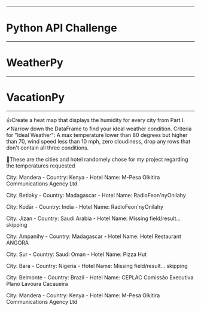 ***
# Python API Challenge
***
# WeatherPy
***
# VacationPy
***
👍Create a heat map that displays the humidity for every city from Part I.
✔Narrow down the DataFrame to find your ideal weather condition. Criteria for "Ideal Weather": A max temperature lower than 80 degrees but higher than 70, wind speed less than 10 mph, zero cloudiness, drop any rows that don't contain all three conditions.


👀These are the cities and hotel randomely chose for my project regarding the temperatures requested 

City: Mandera - Country: Kenya - Hotel Name: M-Pesa Olkitira Communications Agency Ltd

City: Betioky - Country: Madagascar - Hotel Name: RadioFeon'nyOnilahy

City: Kodār - Country: India - Hotel Name: RadioFeon'nyOnilahy

City: Jizan - Country: Saudi Arabia - Hotel Name: Missing field/result... skipping

City: Ampanihy - Country: Madagascar - Hotel Name: Hotel Restaurant ANGORA

City: Sur - Country: Saudi Oman - Hotel Name: Pizza Hut

City: Bara - Country: Nigeria - Hotel Name: Missing field/result... skipping

City: Belmonte - Country: Brazil - Hotel Name: CEPLAC Comissão Executiva Plano Lavoura Cacaueira

City: Mandera - Country: Kenya - Hotel Name: M-Pesa Olkitira Communications Agency Ltd
